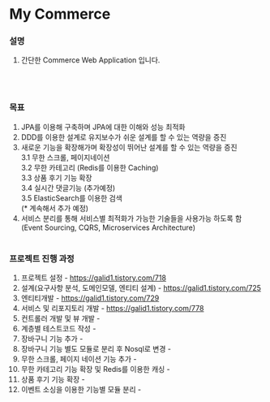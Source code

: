# My Commerce

### 설명 
1. 간단한 Commerce Web Application 입니다.


<br><br>

### 목표
1. JPA를 이용해 구축하며 JPA에 대한 이해와 성능 최적화
2. DDD를 이용한 설계로 유지보수가 쉬운 설계를 할 수 있는 역량을 증진
3. 새로운 기능을 확장해가며 확장성이 뛰어난 설계를 할 수 있는 역량을 증진
    <br> 3.1 무한 스크롤, 페이지네이션
    <br> 3.2 무한 카테고리 (Redis를 이용한 Caching)
    <br> 3.3 상품 후기 기능 확장
    <br> 3.4 실시간 댓글기능 (추가예정)
    <br> 3.5 ElasticSearch를 이용한 검색
    <br> (* 계속해서 추가 예정)
4. 서비스 분리를 통해 서비스별 최적화가 가능한 기술들을 사용가능 하도록 함 (Event Sourcing, CQRS, Microservices Architecture)
<br><br>


### 프로젝트 진행 과정
1. 프로젝트 설정 - https://galid1.tistory.com/718
2. 설계(요구사항 분석, 도메인모델, 엔티티 설계) - https://galid1.tistory.com/725
3. 엔티티개발 - https://galid1.tistory.com/729
4. 서비스 및 리포지토리 개발 - https://galid1.tistory.com/778
5. 컨트롤러 개발 및 뷰 개발 - 
6. 계층별 테스트코드 작성 - 
7. 장바구니 기능 추가 -
8. 장바구니 기능 별도 모듈로 분리 후 Nosql로 변경 - 
9. 무한 스크롤, 페이지 네이션 기능 추가 - 
10. 무한 카테고리 기능 확장 및 Redis를 이용한 캐싱 - 
11. 상품 후기 기능 확장 - 
12. 이벤트 소싱을 이용한 기능별 모듈 분리 - 
<br><br>
